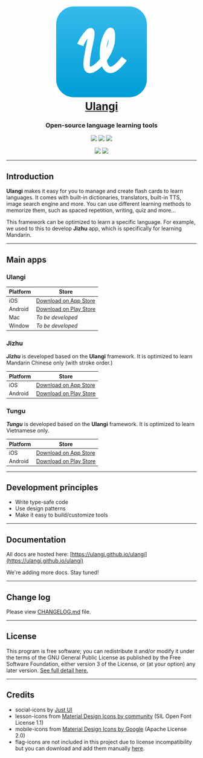 <h1 align="center">
  <img src="./images/logo_120x120.svg"><br>
  <a href="https://ulangi.com"><span>Ulangi</span></a><br>
</h1>

<h3 align="center">
  <span>Open-source language learning tools</span><br>
</h3>

<p align="center">
  <a href="/" alt="Written in React-Native">
    <img src="https://img.shields.io/badge/framework-react--native-brightgreen" /></a>
  <a href="https://github.com/minhloi/ulangi/releases" alt="Release version">
    <img src="https://img.shields.io/github/v/tag/minhloi/ulangi?label=version" /></a>
  <a href="https://github.com/ulangi/ulangi/blob/master/LICENSE" alt="License">
    <img src="https://img.shields.io/github/license/ulangi/ulangi" /></a>
</p>
<p align="center">
  <a href="https://www.reddit.com/r/Ulangi/" alt="Ulangi's Subreddit">
    <img src="https://img.shields.io/reddit/subreddit-subscribers/ulangi?style=social" /></a>
  <a href="https://twitter.com/UlangiApp" alt="Ulangi's Twitter">
    <img src="https://img.shields.io/twitter/follow/UlangiApp?style=social" /></a>
</p>

---

## Introduction
**Ulangi** makes it easy for you to manage and create flash cards to learn languages. It comes with built-in dictionaries, translators, built-in TTS, image search engine and more. You can use different learning methods to memorize them, such as spaced repetition, writing, quiz and more...

This framework can be optimized to learn a specific language. For example, we used to this to develop **Jizhu** app, which is specifically for learning Mandarin.

---

## Main apps

### Ulangi
| Platform | Store |
| --- | --- |
| iOS | [Download on App Store](https://itunes.apple.com/us/app/id1435524341?mt=8) |
| Android | [Download on Play Store](https://play.google.com/store/apps/details?id=com.ulangi) |
| Mac | *To be developed* |
| Window | *To be developed* |

### Jizhu
***Jizhu*** is developed based on the **Ulangi** framework. It is optimized to learn Mandarin Chinese only (with stroke order.)

| Platform | Store |
| --- | --- |
| iOS | [Download on App Store](https://apps.apple.com/us/app/id1522591595) |
| Android | [Download on Play Store](https://play.google.com/store/apps/details?id=com.ulangi.jizhu) |

### Tungu
***Tungu*** is developed based on the **Ulangi** framework. It is optimized to learn Vietnamese only.

| Platform | Store |
| --- | --- |
| iOS | [Download on App Store](https://apps.apple.com/us/app/id1524177050) |
| Android | [Download on Play Store](https://play.google.com/store/apps/details?id=com.ulangi.tungu) |
---

## Development principles
- Write type-safe code
- Use design patterns
- Make it easy to build/customize tools

---

## Documentation

All docs are hosted here: [https://ulangi.github.io/ulangi](https://ulangi.github.io/ulangi)

We're adding more docs. Stay tuned! 

---

## Change log

Please view [CHANGELOG.md](./CHANGELOG.md) file.

---

## License
This program is free software; you can redistribute it and/or modify it under the terms of the GNU General Public License as published by the Free Software Foundation, either version 3 of the License, or (at your option) any later version. [See full detail here.](/LICENSE)

---

## Credits
- social-icons by [Just UI](https://www.iconfinder.com/iconsets/social-icons-33)
- lesson-icons from [Material Design Icons by community](https://github.com/templarian/MaterialDesign/) (SIL Open Font License 1.1)
- mobile-icons from [Material Design Icons by Google](https://material.io/resources/icons/?style=baseline) (Apache License 2.0)
- flag-icons are not included in this project due to license incompatibility but you can download and add them manually [here](https://www.flaticon.com/packs/countrys-flags).
